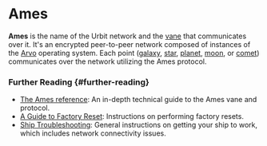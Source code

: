 # Ames

**Ames** is the name of the Urbit network and the [vane](vane.md) that communicates over it. It's an encrypted peer-to-peer network composed of instances of the [Arvo](arvo.md) operating system. Each point ([galaxy](galaxy.md), [star](star.md), [planet](planet.md), [moon](moon.md), or [comet](comet.md)) communicates over the network utilizing the Ames protocol.

### Further Reading {#further-reading}

- [The Ames reference](../urbit-os/kernel/ames): An in-depth technical guide to the Ames vane and protocol.
- [A Guide to Factory Reset](../manual/id/guide-to-resets.md): Instructions on performing factory resets.
- [Ship Troubleshooting](../manual/os/ship-troubleshooting.md): General instructions on getting your ship to work, which includes network connectivity issues.
